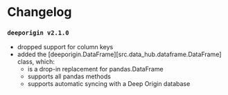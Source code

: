 # Changelog

### `deeporigin v2.1.0` 


- dropped support for column keys
- added the [deeporigin.DataFrame][src.data_hub.dataframe.DataFrame] class, which:
    - is a drop-in replacement for pandas.DataFrame
    - supports all pandas methods
    - supports automatic syncing with a Deep Origin database